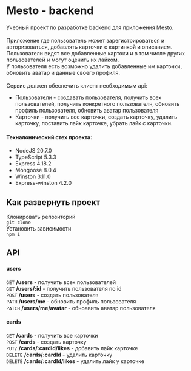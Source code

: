 # Mesto - backend
Учебный проект по разработке backend для приложения Mesto. \
\
Приложение где пользователь может зарегистрироваться и авторизоваться, добавлять карточки с картинкой и описанием.\
Пользователи видят все добавленные картоки и в том числе других пользователей и могут оценить их лайком.\
У пользователя есть возможно удалить добавленные им карточки, обновить аватар и данные своего профиля.\
\
Сервис должен обеспечить клиент необходимым api:
- Пользователи - создавать пользователя, получить всех пользователей, получить конкретного пользователя, обновить профиль пользователя, обновить аватар пользователя
- Карточки - получить все карточки, создать карточку, удалить карточку, поставить лайк карточке, убрать лайк с карточки.

#### Техналонический стех проекта:

- NodeJS 20.7.0
- TypeScript 5.3.3
- Express 4.18.2
- Mongoose 8.0.4
- Winston 3.11.0
- Express-winston 4.2.0

## Как развернуть проект

Клонировать репозиторий \
`git clone` \
Установить зависимости \
`npm i`

## API

#### users

`GET` **/users** - получить всех пользователей \
`GET` **/users/:id** - получить пользователя по id \
`POST` **/users** - создать пользователя \
`PATH` **/users/me** - обновить профиль пользователя \
`PATCH` **/users/me/avatar** - обноавить аватар пользователя

#### cards

`GET` **/cards** - получить все карточки \
`POST` **/cards** - создать карточку \
`PUT/` **/cards/:cardId/likes** - добавить лайк карточке \
`DELETE` **/cards/:cardId** - удалить карточку \
`DELETE` **/cards/:cardId/likes** - удалить лайк у карточке
